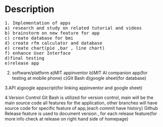 Description
====== 
<pre>
1. Implementation of apps
a) research and study on related tutorial and videos
b) brainstorm on new feature for app
c) create database for bmi 
d) create rfm calculator and database
e) create chart(pie ,bar , line chart)
f) enhance User Interface
d)final testing 
e)release app
</pre>

2. software/platform
a)MIT appinventor
b)MIT AI companion app(for testing at mobile phone)
c)Git Bash
d)google sheet(for database)

3.API
a)google appscript(for linking appinventor and google sheet)

4.Version Control
Git Bash is utilized for version control, main will be the main source code all features for the application, 
other branches will have source code for specific feature of app,(each commit have history)
Github Release feature is used to document version , for each release feature(for more info check at release on right hand side of homepage)




